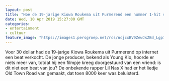 ```yaml
---
layout: post
title: "Hoe de 19-jarige Kiowa Roukema uit Purmerend een nummer 1-hit scoorde in Amerika"
date: Wed, 10 Apr 2019 15:27:00 GMT
categories: 
- entertainment 
- cultuur 
feature_image: "https://images1.persgroep.net/rcs/ncjcxBV9ZewJsZBd_Lgp10sEZew/diocontent/145247955/_focus/0.5190615835777126/0.33203125/_fill/320/320?appId=93a17a8fd81db0de025c8abd1cca1279&quality=0.85"
---
```


Voor 30 dollar had de 19-jarige Kiowa Roukema uit Purmerend op internet een beat verkocht. De jonge producer, bekend als Young Kio, hoorde er niets meer van, totdat hij een filmpje kreeg doorgestuurd van een vriend: is dit niet een beat van jou? De onbekende rapper Lil Nas X had er het liedje Old Town Road van gemaakt, dat toen 8000 keer was beluisterd.
